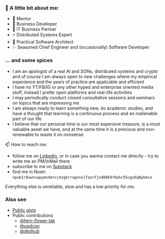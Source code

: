 ### 👋 A little bit about me:

- 💬 Mentor
- 🌱 Business Developer
- 👯 IT Business Partner
- ⚡ Distributed Systems Expert 
- 🔭 Practical Software Architect
- ✨ Seasoned Chief Engineer and (occasionally) Software Developer

### ... and some spices

- I am an apologist of a real AI and SONs, distributed systems and crypto and of course I am always open to new challenges where my empirical experience and the years of practice are applicable and efficient
- I have no YT/FB/IG or any other hyped and enterprise oriented media stuff, instead I prefer open platforms and real-life activities
- I may periodically conduct closed consultative sessions and seminars on topics that are impressing me
- I am always ready to learn something new, do academic studies, and have a thought that learning is a continuous process and an inalienable part of our life
- I believe that our personal time is our most expensive treasure, is a most valuable asset we have, and at the same time it is a precious and non-renewable to waste it on nonsense

📫 How to reach me: 

- follow me on [LinkedIn](https://www.linkedin.com/in/ai-pro/), or in case you wanna contact me directly - try to write me an PM/InMail there
- subscribe to me on [Substack](https://canny.substack.com/)
- find me in Nostr: `npub1r8vwncwpymx4mrvj4zgkrragnxulfazvfjnd80k9r0ahc55cgs6q0pkmca`

Everything else is unreliable, slow and has a low priority for me. 

### Also see

- [Public gists](https://gist.github.com/source-c)
- Public contributions
  - [@fern-flower-lab](https://github.com/fern-flower-lab)
  - [@updcon](https://github.com/updcon)
  - [@dkdhub](https://github.com/dkdhub)

<!--
**source-c/source-c** is a ✨ _special_ ✨ repository because its `README.md` (this file) appears on your GitHub profile.

Here are some ideas to get you started:

- 🔭 I’m currently working on ...
- 🌱 I’m currently learning ...
- 👯 I’m looking to collaborate on ...
- 🤔 I’m looking for help with ...
- 💬 Ask me about ...
- 📫 How to reach me: ...
- 😄 Pronouns: ...
- ⚡ Fun fact: ...
-->
